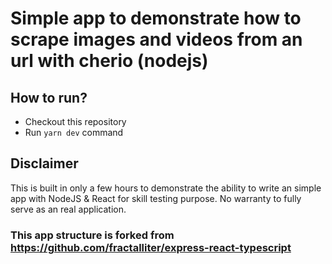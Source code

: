 
# Simple app to demonstrate how to scrape images and videos from an url with cherio (nodejs)

## How to run? 

- Checkout this repository
- Run `yarn dev` command

## Disclaimer 

This is built in only a few hours to demonstrate the ability to write an simple app with NodeJS & React for skill testing purpose. No warranty to fully serve as an real application.


### This app structure is forked from https://github.com/fractalliter/express-react-typescript
